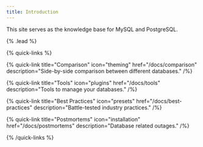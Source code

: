 ```yaml
---
title: Introduction
---
```


This site serves as the knowledge base for MySQL and PostgreSQL.

{% .lead %}

{% quick-links %}

{% quick-link title="Comparison" icon="theming" href="/docs/comparison" description="Side-by-side comparison between different databases." /%}

{% quick-link title="Tools" icon="plugins" href="/docs/tools" description="Tools to manage your databases." /%}

{% quick-link title="Best Practices" icon="presets" href="/docs/best-practices" description="Battle-tested industry practices." /%}

{% quick-link title="Postmortems" icon="installation" href="/docs/postmortems" description="Database related outages." /%}

{% /quick-links %}
